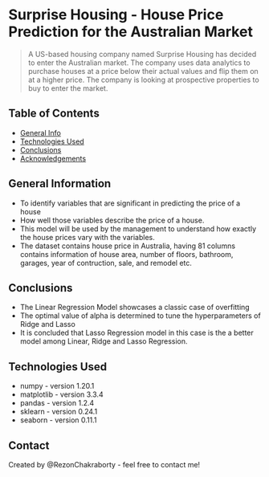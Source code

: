 # Surprise Housing - House Price Prediction for the Australian Market
> A US-based housing company named Surprise Housing has decided to enter the Australian market. The company uses data analytics to purchase houses at a price below their actual values and flip them on at a higher price. The company is looking at prospective properties to buy to enter the market.


## Table of Contents
* [General Info](#general-information)
* [Technologies Used](#technologies-used)
* [Conclusions](#conclusions)
* [Acknowledgements](#acknowledgements)

<!-- You can include any other section that is pertinent to your problem -->

## General Information
- To identify variables that are significant in predicting the price of a house
- How well those variables describe the price of a house.
- This model will be used by the management to understand how exactly the house prices vary with the variables.
- The dataset contains house price in Australia, having 81 columns contains information of house area, number of floors, bathroom, garages, year of contruction, sale, and remodel etc.

<!-- You don't have to answer all the questions - just the ones relevant to your project. -->

## Conclusions
- The Linear Regression Model showcases a classic case of overfitting
- The optimal value of alpha is determined to tune the hyperparameters of Ridge and Lasso
- It is concluded that Lasso Regression model in this case is the a better model among Linear, Ridge and Lasso Regression.

## Technologies Used
- numpy - version 1.20.1
- matplotlib - version 3.3.4
- pandas - version 1.2.4
- sklearn - version 0.24.1
- seaborn - version 0.11.1

<!-- As the libraries versions keep on changing, it is recommended to mention the version of library used in this project -->

## Contact
Created by @RezonChakraborty - feel free to contact me!
